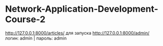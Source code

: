 # Network-Application-Development-Course-2
 
http://127.0.0.1:8000/articles/ для запуска
http://127.0.0.1:8000/admin/  логин: admin | пароль: admin
